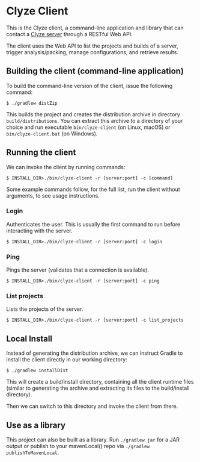 # Clyze Client

This is the Clyze client, a command-line application and library that can contact a [Clyze server](https://clyze.com/) through a RESTful Web API.

The client uses the Web API to list the projects and builds of a server, trigger analysis/packing, manage configurations, and retrieve results.

## Building the client (command-line application)

To build the command-line version of the client, issue the following command:

    $ ./gradlew distZip

This builds the project and creates the distribution archive in directory `build/distributions`. You can extract this archive to a directory of your choice and run executable `bin/clyze-client` (on Linux, macOS) or `bin/clyze-client.bat` (on Windows).

## Running the client

We can invoke the client by running commands:

    $ INSTALL_DIR>./bin/clyze-client -r [server:port] -c [command]

Some example commands follow, for the full list, run the client without arguments, to see usage instructions.

### Login
Authenticates the user. This is usually the first command to run before interacting with the server.

    $ INSTALL_DIR>./bin/clyze-client -r [server:port] -c login

### Ping
Pings the server (validates that a connection is available).

    $ INSTALL_DIR>./bin/clyze-client -r [server:port] -c ping

### List projects
Lists the projects of the server.

    $ INSTALL_DIR>./bin/clyze-client -r [server:port] -c list_projects

## Local Install

Instead of generating the distribution archive, we can instruct Gradle to install the client directly in our working directory:

    $ ./gradlew installDist

This will create a build/install directory, containing all the client runtime files 
(similar to generating the archive and extracting its files to the build/install directory).

Then we can switch to this directory and invoke the client from there.

## Use as a library

This project can also be built as a library. Run `./gradlew jar` for a JAR output or publish to your mavenLocal() repo via `./gradlew publishToMavenLocal`.
